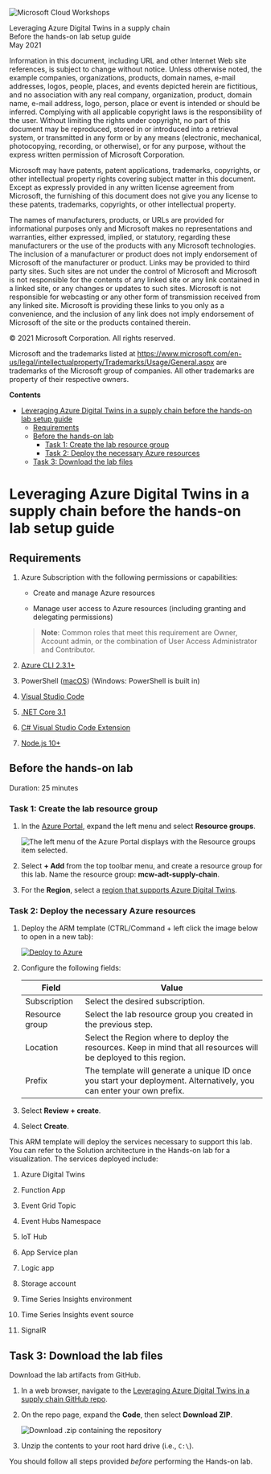 ![Microsoft Cloud Workshops](https://github.com/Microsoft/MCW-Template-Cloud-Workshop/raw/main/Media/ms-cloud-workshop.png "Microsoft Cloud Workshops")

<div class="MCWHeader1">
Leveraging Azure Digital Twins in a supply chain
</div>

<div class="MCWHeader2">
Before the hands-on lab setup guide
</div>

<div class="MCWHeader3">
May 2021
</div>

Information in this document, including URL and other Internet Web site references, is subject to change without notice. Unless otherwise noted, the example companies, organizations, products, domain names, e-mail addresses, logos, people, places, and events depicted herein are fictitious, and no association with any real company, organization, product, domain name, e-mail address, logo, person, place or event is intended or should be inferred. Complying with all applicable copyright laws is the responsibility of the user. Without limiting the rights under copyright, no part of this document may be reproduced, stored in or introduced into a retrieval system, or transmitted in any form or by any means (electronic, mechanical, photocopying, recording, or otherwise), or for any purpose, without the express written permission of Microsoft Corporation.

Microsoft may have patents, patent applications, trademarks, copyrights, or other intellectual property rights covering subject matter in this document. Except as expressly provided in any written license agreement from Microsoft, the furnishing of this document does not give you any license to these patents, trademarks, copyrights, or other intellectual property.

The names of manufacturers, products, or URLs are provided for informational purposes only and Microsoft makes no representations and warranties, either expressed, implied, or statutory, regarding these manufacturers or the use of the products with any Microsoft technologies. The inclusion of a manufacturer or product does not imply endorsement of Microsoft of the manufacturer or product. Links may be provided to third party sites. Such sites are not under the control of Microsoft and Microsoft is not responsible for the contents of any linked site or any link contained in a linked site, or any changes or updates to such sites. Microsoft is not responsible for webcasting or any other form of transmission received from any linked site. Microsoft is providing these links to you only as a convenience, and the inclusion of any link does not imply endorsement of Microsoft of the site or the products contained therein.

© 2021 Microsoft Corporation. All rights reserved.

Microsoft and the trademarks listed at <https://www.microsoft.com/en-us/legal/intellectualproperty/Trademarks/Usage/General.aspx> are trademarks of the Microsoft group of companies. All other trademarks are property of their respective owners.

**Contents**

<!-- TOC -->
- [Leveraging Azure Digital Twins in a supply chain before the hands-on lab setup guide](#leveraging-azure-digital-twins-in-a-supply-chain-before-the-hands-on-lab-setup-guide)
  - [Requirements](#requirements)
  - [Before the hands-on lab](#before-the-hands-on-lab)
    - [Task 1: Create the lab resource group](#task-1-create-the-lab-resource-group)
    - [Task 2: Deploy the necessary Azure resources](#task-2-deploy-the-necessary-azure-resources)
  - [Task 3: Download the lab files](#task-3-download-the-lab-files)
<!-- /TOC -->

# Leveraging Azure Digital Twins in a supply chain before the hands-on lab setup guide

## Requirements

1. Azure Subscription with the following permissions or capabilities:

   - Create and manage Azure resources

   - Manage user access to Azure resources (including granting and delegating permissions)

    > **Note**: Common roles that meet this requirement are Owner, Account admin, or the combination of User Access Administrator and Contributor.

2. [Azure CLI 2.3.1+](https://docs.microsoft.com/en-us/cli/azure/install-azure-cli)

3. PowerShell ([macOS](https://docs.microsoft.com/en-us/powershell/scripting/install/installing-powershell-core-on-macos?view=powershell-6&preserve-view=true)) (Windows: PowerShell is built in)

4. [Visual Studio Code](https://code.visualstudio.com/)

5. [.NET Core 3.1](https://dotnet.microsoft.com/download)

6. [C# Visual Studio Code Extension](https://marketplace.visualstudio.com/items?itemName=ms-dotnettools.csharp)

7. [Node.js 10+](https://nodejs.org/)

## Before the hands-on lab

Duration: 25 minutes

### Task 1: Create the lab resource group

1. In the [Azure Portal](https://portal.azure.com), expand the left menu and select **Resource groups**.

    ![The left menu of the Azure Portal displays with the Resource groups item selected.](media/azureleftmenu_resourcegroups.png "Azure Portal left menu")

2. Select **+ Add** from the top toolbar menu, and create a resource group for this lab. Name the resource group: **mcw-adt-supply-chain**.

3. For the **Region**, select a [region that supports Azure Digital Twins](https://azure.microsoft.com/en-us/global-infrastructure/services/).

### Task 2: Deploy the necessary Azure resources

1. Deploy the ARM template (CTRL/Command + left click the image below to open in a new tab):

    <a href="https://portal.azure.com/#create/Microsoft.Template/uri/https%3A%2F%2Fraw.githubusercontent.com%2Fmicrosoft%2FMCW-Leveraging-Azure-Digital-Twins-in-a-supply-chain%2Fmain%2FHands-on%2520lab%2FResources%2Fdeployment%2FARM%2Fdigtwins-template-agad.json" target="_blank">
          <img src="https://raw.githubusercontent.com/Azure/azure-quickstart-templates/master/1-CONTRIBUTION-GUIDE/images/deploytoazure.png" alt="Deploy to Azure">
      </a>

2. Configure the following fields:

    | Field | Value |
    |--------|--------|
    | Subscription | Select the desired subscription. |
    | Resource group | Select the lab resource group you created in the previous step. |
    | Location | Select the Region where to deploy the resources. Keep in mind that all resources will be deployed to this region. |
    | Prefix | The template will generate a unique ID once you start your deployment. Alternatively, you can enter your own prefix. |

3. Select **Review + create**.

4. Select **Create**.

This ARM template will deploy the services necessary to support this lab. You can refer to the Solution architecture in the Hands-on lab for a visualization. The services deployed include:

1. Azure Digital Twins

2. Function App

3. Event Grid Topic

4. Event Hubs Namespace

5. IoT Hub

6. App Service plan

7. Logic app

8. Storage account

9. Time Series Insights environment

10. Time Series Insights event source

11. SignalR

## Task 3: Download the lab files

Download the lab artifacts from GitHub.

1. In a web browser, navigate to the [Leveraging Azure Digital Twins in a supply chain GitHub repo](https://github.com/microsoft/MCW-Leveraging-Azure-Digital-Twins-in-a-supply-chain).

2. On the repo page, expand the **Code**, then select **Download ZIP**.

   ![Download .zip containing the repository](media/github-download-repo.png 'Download ZIP')

3. Unzip the contents to your root hard drive (i.e., `C:\`).

You should follow all steps provided *before* performing the Hands-on lab.
